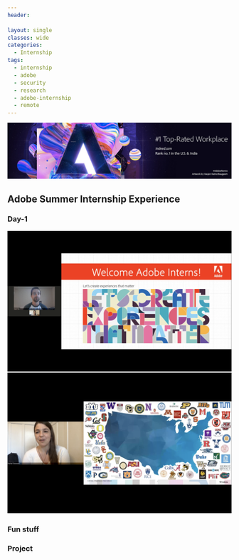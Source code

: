 ```yaml
---
header:
  
layout: single
classes: wide
categories:
  - Internship
tags:
  - internship
  - adobe
  - security
  - research
  - adobe-internship
  - remote
---
```


<img src="/assets/images/LinkedInBanner-Indeed-2019.jpg" alt="Adobe">

## Adobe Summer Internship Experience

### Day-1

<img src="/assets/images/InternOnboardingCleaned.png" alt="AdobeInternship">
<img src="/assets/images/InternOnboardingUniversities.png" alt="AdobeInternship">

### Fun stuff

### Project
